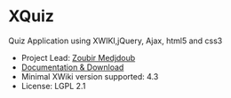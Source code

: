 # XQuiz
Quiz Application using XWIKI,jQuery, Ajax, html5 and css3


* Project Lead: [Zoubir Medjdoub](http://www.xwiki.org/xwiki/bin/view/XWiki/Zoubir)
* [Documentation & Download](http://extensions.xwiki.org/xwiki/bin/view/Extension/XQuiz/)
* Minimal XWiki version supported: 4.3
* License: LGPL 2.1
